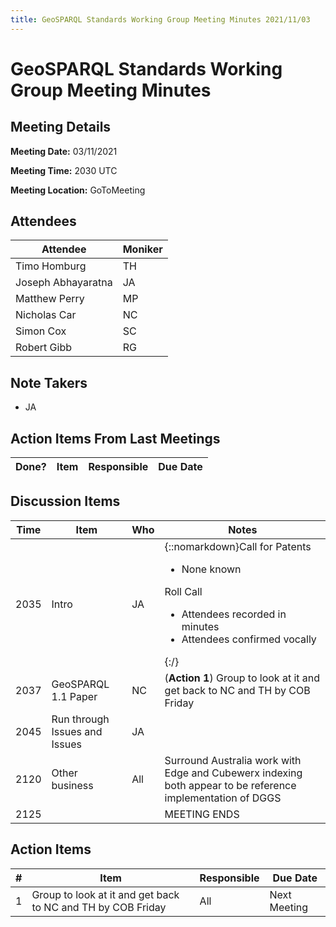 ```yaml
---
title: GeoSPARQL Standards Working Group Meeting Minutes 2021/11/03
---
```

# GeoSPARQL Standards Working Group Meeting Minutes
## Meeting Details
**Meeting Date:** 03/11/2021

**Meeting Time:** 2030 UTC

**Meeting Location:** GoToMeeting  

## Attendees

| Attendee | Moniker |
| ---- | ---- |
| Timo Homburg | TH |
| Joseph Abhayaratna | JA |
| Matthew Perry | MP |
| Nicholas Car | NC |
| Simon Cox | SC |
| Robert Gibb | RG |


## Note Takers
- JA

## Action Items From Last Meetings

| Done? | Item | Responsible | Due Date |
| ---- | ---- | ---- | --- |


## Discussion Items

| Time | Item | Who | Notes |
| ---- | ---- | ---- | ---- |
| 2035 | Intro | JA | {::nomarkdown}Call for Patents<ul><li>None known</li></ul>Roll Call<ul><li>Attendees recorded in minutes</li><li>Attendees confirmed vocally</li></ul>{:/} |
| 2037 | GeoSPARQL 1.1 Paper | NC | (**Action 1**) Group to look at it and get back to NC and TH by COB Friday |
| 2045 | Run through Issues and Issues | JA |  |
| 2120 | Other business | All | Surround Australia work with Edge and Cubewerx indexing both appear to be reference implementation of DGGS |
| 2125 | | | MEETING ENDS |

## Action Items

| \# | Item | Responsible | Due Date |
| ---- | ---- | ---- | ---- |
| <span name="action_1">1</span> | Group to look at it and get back to NC and TH by COB Friday | All | Next Meeting |
